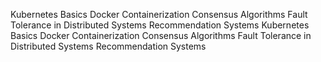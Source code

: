Kubernetes Basics
Docker Containerization
Consensus Algorithms
Fault Tolerance in Distributed Systems
Recommendation Systems
Kubernetes Basics
Docker Containerization
Consensus Algorithms
Fault Tolerance in Distributed Systems
Recommendation Systems